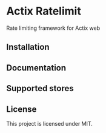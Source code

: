 # Actix Ratelimit
Rate limiting framework for Actix web

## Installation

## Documentation

## Supported stores

## License

This project is licensed under MIT.
